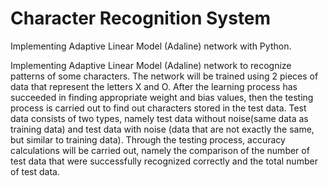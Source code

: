# Character Recognition System
Implementing Adaptive Linear Model (Adaline) network with Python.

Implementing Adaptive Linear Model (Adaline) network to recognize patterns of some characters. 
The network will be trained using 2 pieces of data that represent the letters X and O.
After the learning process has succeeded in finding appropriate weight and bias values, then the testing process is carried out to find out characters stored in the test data.
Test data consists of two types, namely test data without noise(same data as training data) and test data with noise (data that are not exactly the same, but similar to training data).
Through the testing process, accuracy calculations will be carried out, namely the comparison of the number of test data that were successfully recognized correctly and the total number of test data.
